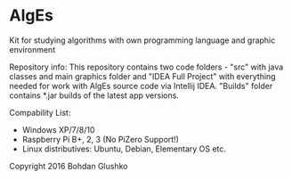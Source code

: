 # AlgEs
Kit for studying algorithms with own programming language and graphic environment

Repository info:
This repository contains two code folders - "src" with java classes and main graphics folder and "IDEA Full Project" with everything needed for work with AlgEs source code via Intellij IDEA. "Builds" folder contains *.jar builds of the latest app versions. 

Compability List:
- Windows XP/7/8/10
- Raspberry Pi B+, 2, 3 (No PiZero Support!)
- Linux distributives: Ubuntu, Debian, Elementary OS etc.
 








Copyright 2016 Bohdan Glushko
